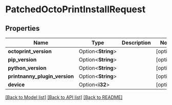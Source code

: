 # PatchedOctoPrintInstallRequest

## Properties

Name | Type | Description | Notes
------------ | ------------- | ------------- | -------------
**octoprint_version** | Option<**String**> |  | [optional]
**pip_version** | Option<**String**> |  | [optional]
**python_version** | Option<**String**> |  | [optional]
**printnanny_plugin_version** | Option<**String**> |  | [optional]
**device** | Option<**i32**> |  | [optional]

[[Back to Model list]](../README.md#documentation-for-models) [[Back to API list]](../README.md#documentation-for-api-endpoints) [[Back to README]](../README.md)


